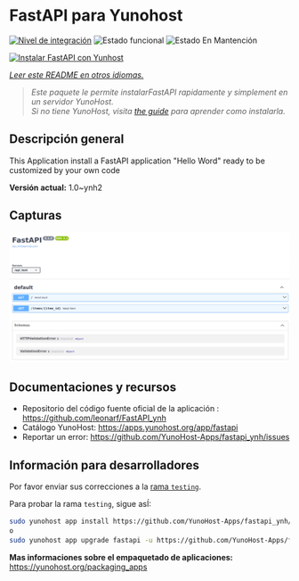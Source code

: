 <!--
Este archivo README esta generado automaticamente<https://github.com/YunoHost/apps/tree/master/tools/readme_generator>
No se debe editar a mano.
-->

# FastAPI para Yunohost

[![Nivel de integración](https://dash.yunohost.org/integration/fastapi.svg)](https://ci-apps.yunohost.org/ci/apps/fastapi/) ![Estado funcional](https://ci-apps.yunohost.org/ci/badges/fastapi.status.svg) ![Estado En Mantención](https://ci-apps.yunohost.org/ci/badges/fastapi.maintain.svg)

[![Instalar FastAPI con Yunhost](https://install-app.yunohost.org/install-with-yunohost.svg)](https://install-app.yunohost.org/?app=fastapi)

*[Leer este README en otros idiomas.](./ALL_README.md)*

> *Este paquete le permite instalarFastAPI rapidamente y simplement en un servidor YunoHost.*  
> *Si no tiene YunoHost, visita [the guide](https://yunohost.org/install) para aprender como instalarla.*

## Descripción general

This Application install a FastAPI application "Hello Word" ready to be customized by your own code

**Versión actual:** 1.0~ynh2

## Capturas

![Captura de FastAPI](./doc/screenshots/screenshot.png)

## Documentaciones y recursos

- Repositorio del código fuente oficial de la aplicación : <https://github.com/leonarf/FastAPI_ynh>
- Catálogo YunoHost: <https://apps.yunohost.org/app/fastapi>
- Reportar un error: <https://github.com/YunoHost-Apps/fastapi_ynh/issues>

## Información para desarrolladores

Por favor enviar sus correcciones a la [rama `testing`](https://github.com/YunoHost-Apps/fastapi_ynh/tree/testing).

Para probar la rama `testing`, sigue asÍ:

```bash
sudo yunohost app install https://github.com/YunoHost-Apps/fastapi_ynh/tree/testing --debug
o
sudo yunohost app upgrade fastapi -u https://github.com/YunoHost-Apps/fastapi_ynh/tree/testing --debug
```

**Mas informaciones sobre el empaquetado de aplicaciones:** <https://yunohost.org/packaging_apps>
